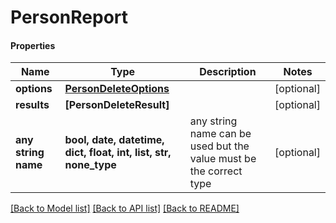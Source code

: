 # PersonReport

#### Properties
Name | Type | Description | Notes
------------ | ------------- | ------------- | -------------
**options** | [**PersonDeleteOptions**](PersonDeleteOptions.md) |  | [optional] 
**results** | **[PersonDeleteResult]** |  | [optional] 
**any string name** | **bool, date, datetime, dict, float, int, list, str, none_type** | any string name can be used but the value must be the correct type | [optional]

[[Back to Model list]](../README.md#documentation-for-models) [[Back to API list]](../README.md#documentation-for-api-endpoints) [[Back to README]](../README.md)

